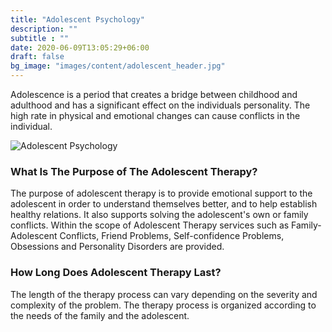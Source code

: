 ```yaml
---
title: "Adolescent Psychology"
description: ""
subtitle : ""
date: 2020-06-09T13:05:29+06:00
draft: false
bg_image: "images/content/adolescent_header.jpg"
---
```



   Adolescence is a period that creates a bridge between childhood and adulthood and has a significant effect on the individuals personality. The high rate in physical and emotional changes can cause conflicts in the individual. 
   
   
![Adolescent Psychology](/iocoaching/images/content/adolescent_header.jpg "Adolescent Psychology")
### What Is The Purpose of The Adolescent Therapy?
   
   The purpose of adolescent therapy is to provide emotional support to the adolescent in order to understand themselves better, and to help establish healthy relations. It also supports solving the adolescent's own or family conflicts. Within the scope of Adolescent Therapy services such as Family-Adolescent Conflicts, Friend Problems, Self-confidence Problems, Obsessions and Personality Disorders are provided.
   
### How Long Does Adolescent Therapy Last?

   The length of the therapy process can vary depending on the severity and complexity of the problem. The therapy process is organized according to the needs of the family and the adolescent.
